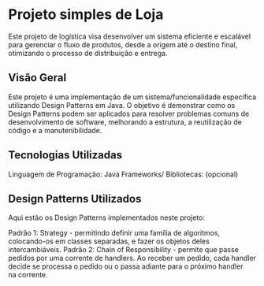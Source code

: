 # Projeto simples de Loja

Este projeto de logística visa desenvolver um sistema eficiente e escalável para gerenciar o fluxo de produtos, desde a origem até o destino final, otimizando o processo de distribuição e entrega. 

## Visão Geral
Este projeto é uma implementação de um sistema/funcionalidade específica utilizando Design Patterns em Java. 
O objetivo é demonstrar como os Design Patterns podem ser aplicados para resolver problemas comuns de desenvolvimento de software, melhorando a estrutura, a reutilização de código e a manutenibilidade.

## Tecnologias Utilizadas
Linguagem de Programação: Java
Frameworks/ Bibliotecas: (opcional)

## Design Patterns Utilizados
Aqui estão os Design Patterns implementados neste projeto:

Padrão 1: Strategy - permitindo definir uma família de algoritmos, colocando-os em classes separadas, e fazer os objetos deles intercambiáveis.
Padrão 2: Chain of Responsibility - permite que passe pedidos por uma corrente de handlers. Ao receber um pedido, cada handler decide se processa o pedido ou o passa adiante para o próximo handler na corrente.
